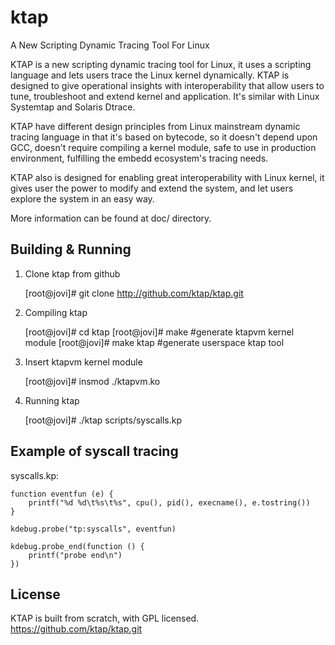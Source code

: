 ktap
====

A New Scripting Dynamic Tracing Tool For Linux

KTAP is a new scripting dynamic tracing tool for Linux,
it uses a scripting language and lets users trace the Linux kernel dynamically.
KTAP is designed to give operational insights with interoperability
that allow users to tune, troubleshoot and extend kernel and application.
It's similar with Linux Systemtap and Solaris Dtrace.

KTAP have different design principles from Linux mainstream dynamic tracing
language in that it's based on bytecode, so it doesn't depend upon GCC,
doesn't require compiling a kernel module, safe to use in production
environment, fulfilling the embedd ecosystem's tracing needs.


KTAP also is designed for enabling great interoperability with Linux kernel,
it gives user the power to modify and extend the system, and let users
explore the system in an easy way.

More information can be found at doc/ directory.

Building & Running
------------------

1) Clone ktap from github  

	[root@jovi]# git clone http://github.com/ktap/ktap.git

2) Compiling ktap  

	[root@jovi]# cd ktap
	[root@jovi]# make       #generate ktapvm kernel module
	[root@jovi]# make ktap  #generate userspace ktap tool

3) Insert ktapvm kernel module  

	[root@jovi]# insmod ./ktapvm.ko

4) Running ktap  

	[root@jovi]# ./ktap scripts/syscalls.kp

Example of syscall tracing
--------------------------

syscalls.kp:  

	function eventfun (e) {
		printf("%d %d\t%s\t%s", cpu(), pid(), execname(), e.tostring())
	}

	kdebug.probe("tp:syscalls", eventfun)

	kdebug.probe_end(function () {
		printf("probe end\n")
	})


License
-------
KTAP is built from scratch, with GPL licensed.  
https://github.com/ktap/ktap.git

